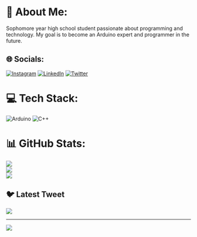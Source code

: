 # 💫 About Me:
Sophomore year high school student passionate about programming and technology. My goal is to become an Arduino expert and programmer in the future.<br>


## 🌐 Socials:
[![Instagram](https://img.shields.io/badge/Instagram-%23E4405F.svg?logo=Instagram&logoColor=white)](https://instagram.com/miguel.rodriguess) [![LinkedIn](https://img.shields.io/badge/LinkedIn-%230077B5.svg?logo=linkedin&logoColor=white)](https://linkedin.com/in/Miguel-Rodrigues-De-Moraes) [![Twitter](https://img.shields.io/badge/Twitter-%231DA1F2.svg?logo=Twitter&logoColor=white)](https://twitter.com/MigueIRodrigues) 

# 💻 Tech Stack:
![Arduino](https://img.shields.io/badge/-Arduino-00979D?style=for-the-badge&logo=Arduino&logoColor=white) ![C++](https://img.shields.io/badge/c++-%2300599C.svg?style=for-the-badge&logo=c%2B%2B&logoColor=white)
# 📊 GitHub Stats:
![](https://github-readme-stats.vercel.app/api?username=miguelrodriguessss&theme=tokyonight&hide_border=false&include_all_commits=true&count_private=false)<br/>
![](https://github-readme-streak-stats.herokuapp.com/?user=miguelrodriguessss&theme=tokyonight&hide_border=false)<br/>
![](https://github-readme-stats.vercel.app/api/top-langs/?username=miguelrodriguessss&theme=tokyonight&hide_border=false&include_all_commits=true&count_private=false&layout=compact)

## 🐦 Latest Tweet
[![](https://gtce.itsvg.in/api?username=MigueIRodrigues)](https://github.com/VishwaGauravIn/github-twitter-card-embed)

---
[![](https://visitcount.itsvg.in/api?id=miguelrodriguessss&icon=0&color=1)](https://visitcount.itsvg.in)

<!-- Proudly created with GPRM ( https://gprm.itsvg.in ) -->